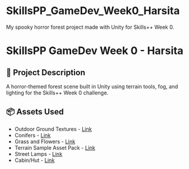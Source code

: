 # SkillsPP_GameDev_Week0_Harsita
My spooky horror forest project made with Unity for Skills++ Week 0.
# SkillsPP GameDev Week 0 - Harsita

## 🌲 Project Description

A horror-themed forest scene built in Unity using terrain tools, fog, and lighting for the Skills++ Week 0 challenge.

## 📦 Assets Used

- Outdoor Ground Textures - [Link](https://assetstore.unity.com/packages/2d/textures-materials/floors/outdoor-ground-textures-12555)
- Conifers - [Link](https://assetstore.unity.com/packages/3d/vegetation/trees/conifers-botd-142076)
- Grass and Flowers - [Link](https://assetstore.unity.com/packages/2d/textures-materials/nature/grass-and-flowers-pack-1-17100)
- Terrain Sample Asset Pack - [Link](https://assetstore.unity.com/packages/3d/environments/landscapes/terrain-sample-asset-pack-145808)
- Street Lamps - [Link](https://assetstore.unity.com/packages/3d/props/exterior/street-lamps-165658)
- Cabin/Hut - [Link](https://assetstore.unity.com/packages/3d/environments/cozy-mountain-cabin-pbr-156755)


